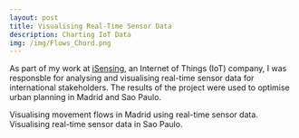 ```yaml
---
layout: post
title: Visualising Real-Time Sensor Data
description: Charting IoT Data
img: /img/Flows_Chord.png
---
```

As part of my work at <a href="http://isensing.co.uk/portfolios/chamberi-district-city-of-madrid/">iSensing</a>, an Internet of Things (IoT) company, I was responsble for analysing and visualising real-time sensor data for international stakeholders. The results of the project were used to optimise urban planning in Madrid and Sao Paulo.

<div class="col">
	<img class="col" src="{{ site.baseurl }}/img/Flows_Chord.png" alt="" title=""/>
</div>
<div class="col three caption">
	Visualising movement flows in Madrid using real-time sensor data.
</div>

<div class="col">
	<img class="col" src="{{ site.baseurl }}/img/sao_paulo_datavis.png" alt="" title=""/>
</div>

<div class="col three caption">
	Visualising real-time sensor data in Sao Paulo.
</div>
